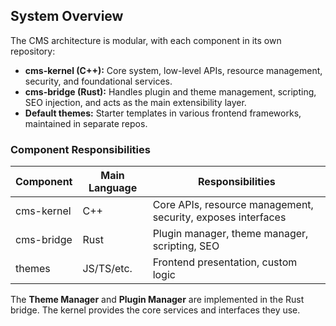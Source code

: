 ## System Overview

The CMS architecture is modular, with each component in its own repository:

- **cms-kernel (C++):** Core system, low-level APIs, resource management, security, and foundational services.
- **cms-bridge (Rust):** Handles plugin and theme management, scripting, SEO injection, and acts as the main extensibility layer.
- **Default themes:** Starter templates in various frontend frameworks, maintained in separate repos.

### Component Responsibilities

| Component      | Main Language | Responsibilities                                              |
|----------------|--------------|--------------------------------------------------------------|
| cms-kernel     | C++          | Core APIs, resource management, security, exposes interfaces |
| cms-bridge     | Rust         | Plugin manager, theme manager, scripting, SEO                |
| themes         | JS/TS/etc.   | Frontend presentation, custom logic                          |

The **Theme Manager** and **Plugin Manager** are implemented in the Rust bridge. The kernel provides the core services and interfaces they use.
